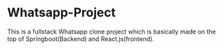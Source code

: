 # Whatsapp-Project
This is a fullstack Whatsapp clone project which is basically made on the top of Springboot(Backend) and React.js(frontend).
